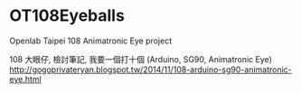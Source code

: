 OT108Eyeballs
=============

Openlab Taipei 108 Animatronic Eye project

108 大眼仔, 檢討筆記, 我要一個打十個 (Arduino, SG90, Animatronic Eye)
http://gogoprivateryan.blogspot.tw/2014/11/108-arduino-sg90-animatronic-eye.html
